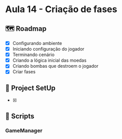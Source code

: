 # Aula 14 - Criação de fases

## 🗺️ Roadmap
- [x] Configurando ambiente
- [x] Iniciando configuração do jogador
- [x] Terminando cenário
- [x] Criando a lógica inicial das moedas
- [x] Criando bombas que destroem o jogador
- [x] Criar fases

## 🔧 Project SetUp

- [x]

## 📝 Scripts
### GameManager
